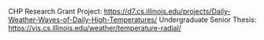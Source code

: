 CHP Research Grant Project: https://d7.cs.illinois.edu/projects/Daily-Weather-Waves-of-Daily-High-Temperatures/
Undergraduate Senior Thesis: https://vis.cs.illinois.edu/weather/temperature-radial/
